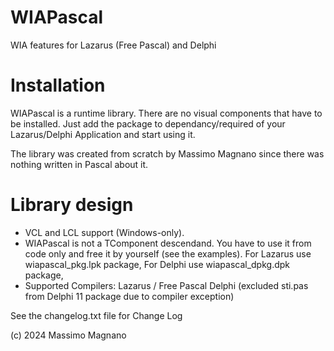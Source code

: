 # WIAPascal
WIA features for Lazarus (Free Pascal) and Delphi

# Installation

WIAPascal is a runtime library. There are no visual components that have to be installed. 
Just add the package to dependancy/required of your Lazarus/Delphi Application and start using it.

The library was created from scratch by Massimo Magnano since there was nothing written in Pascal about it.


# Library design

- VCL and LCL support (Windows-only).
- WIAPascal is not a TComponent descendand. 
  You have to use it from code only and free it by yourself (see the examples).
  For Lazarus use wiapascal_pkg.lpk package, 
  For Delphi use wiapascal_dpkg.dpk package,
- Supported Compilers:
  Lazarus / Free Pascal
  Delphi  (excluded sti.pas from Delphi 11 package due to compiler exception)

See the changelog.txt file for Change Log

(c) 2024 Massimo Magnano
